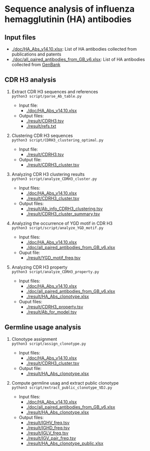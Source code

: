 # Sequence analysis of influenza hemagglutinin (HA) antibodies

## Input files
* [./doc/HA_Abs_v14.10.xlsx](./doc/HA_Abs_v14.10.xlsx): List of HA antibodies collected from publications and patents
* [./doc/all_paired_antibodies_from_GB_v6.xlsx](./doc/all_paired_antibodies_from_GB_v6.xlsx): List of HA antibodies collected from [GenBank](https://www.ncbi.nlm.nih.gov/genbank/)

## CDR H3 analysis
1. Extract CDR H3 sequences and references   
``python3 script/parse_Ab_table.py``
    - Input file:
      - [./doc/HA_Abs_v14.10.xlsx](./doc/HA_Abs_v14.10.xlsx)
    - Output files:
      - [./result/CDRH3.tsv](./result/CDRH3.tsv)
      - [./result/refs.txt](./result/refs.txt)

2. Clustering CDR H3 sequences   
``python3 script/CDRH3_clustering_optimal.py``
    - Input file:
      - [./result/CDRH3.tsv](./result/CDRH3.tsv)
    - Output file:
      - [./result/CDRH3_cluster.tsv](./result/CDRH3_cluster.tsv)

3. Analyzing CDR H3 clustering results   
``python3 script/analyze_CDRH3_cluster.py``
    - Input files:
      - [./doc/HA_Abs_v14.10.xlsx](./doc/HA_Abs_v14.10.xlsx)
      - [./result/CDRH3_cluster.tsv](./result/CDRH3_cluster.tsv)
    - Output files:
      - [./result/Ab_info_CDRH3_clustering.tsv](./result/Ab_info_CDRH3_clustering.tsv)
      - [./result/CDRH3_cluster_summary.tsv](./result/CDRH3_cluster_summary.tsv)

4. Analyzing the occurrence of YGD motif in CDR H3   
``python3 script/script/analyze_YGD_motif.py``
    - Input files:
      - [./doc/HA_Abs_v14.10.xlsx](./doc/HA_Abs_v14.10.xlsx)
      - [./doc/all_paired_antibodies_from_GB_v6.xlsx](./doc/all_paired_antibodies_from_GB_v6.xlsx)
    - Ouput file:
      - [./result/YGD_motif_freq.tsv](./result/YGD_motif_freq.tsv)

5. Analyzing CDR H3 property   
``python3 script/analyze_CDRH3_property.py``
    - Input files:
      - [./doc/HA_Abs_v14.10.xlsx](./doc/HA_Abs_v14.10.xlsx)
      - [./doc/all_paired_antibodies_from_GB_v6.xlsx](./doc/all_paired_antibodies_from_GB_v6.xlsx)
      - [./result/HA_Abs_clonotype.xlsx](./result/HA_Abs_clonotype.xlsx)
    - Ouput files:
      - [./result/CDRH3_property.tsv](./result/CDRH3_property.tsv)
      - [./result/Ab_for_model.tsv](./result/Ab_for_model.tsv)

## Germline usage analysis
1. Clonotype assignment   
``python3 script/assign_clonotype.py``
    - Input files:
      - [./doc/HA_Abs_v14.10.xlsx](./doc/HA_Abs_v14.10.xlsx)
      - [./result/CDRH3_cluster.tsv](./result/CDRH3_cluster.tsv)
    - Output file:
      - [./result/HA_Abs_clonotype.xlsx](./result/HA_Abs_clonotype.xlsx)

2. Compute germline usag and extract public clonotype   
``python3 script/extract_public_clonotype_VDJ.py``
    - Input files:
      - [./doc/HA_Abs_v14.10.xlsx](./doc/HA_Abs_v14.10.xlsx)
      - [./doc/all_paired_antibodies_from_GB_v6.xlsx](./doc/all_paired_antibodies_from_GB_v6.xlsx)
      - [./result/HA_Abs_clonotype.xlsx](./result/HA_Abs_clonotype.xlsx)
    - Output files:
      - [./result/IGHV_freq.tsv](./result/IGHV_freq.tsv)
      - [./result/IGHD_freq.tsv](./result/IGHD_freq.tsv)
      - [./result/IGLV_freq.tsv](./result/IGLV_freq.tsv)
      - [./result/IGV_pair_freq.tsv](./result/IGV_pair_freq.tsv)
      - [./result/HA_Abs_clonotype_public.xlsx](./result/HA_Abs_clonotype_public.xlsx)
      

